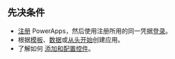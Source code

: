 ## <a name="prerequisites"></a>先决条件
* [注册](../maker/signup-for-powerapps.md) PowerApps，然后使用注册所用的同一凭据[登录](https://web.powerapps.com?utm_source=padocs&utm_medium=linkinadoc&utm_campaign=referralsfromdoc)。
* 根据[模板](../maker/canvas-apps/get-started-test-drive.md)、[数据](../maker/canvas-apps/get-started-create-from-data.md)或[从头开始](../maker/canvas-apps/get-started-create-from-blank.md)创建应用。
* 了解如何 [添加和配置控件](../maker/canvas-apps/add-configure-controls.md)。
